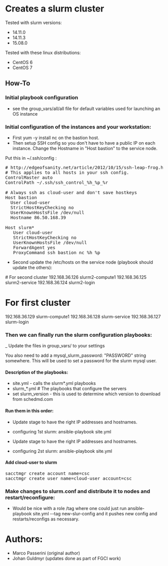 # Creates a slurm cluster

Tested with slurm versions:
 - 14.11.0
 - 14.11.3
 - 15.08.0

Tested with these linux distributions:
 - CentOS 6
 - CentOS 7

## How-To

### Initial playbook configuration

 - see the group_vars/all/all file for default variables used for launching an OS instance

### Initial configuration of the instances and your workstation:

 - First yum -y install nc on the bastion host.
 - Then setup SSH config so you don't have to have a public IP on each instance. Change the Hostname in "Host bastion" to the service node.

Put this in ~/.ssh/config :

<pre>
# http://edgeofsanity.net/article/2012/10/15/ssh-leap-frog.html
# This applies to all hosts in your ssh config.
ControlMaster auto
ControlPath ~/.ssh/ssh_control_%h_%p_%r

# Always ssh as cloud-user and don't save hostkeys
Host bastion
  User cloud-user
  StrictHostKeyChecking no
  UserKnownHostsFile /dev/null
  Hostname 86.50.168.39
     
Host slurm* 
   User cloud-user
   StrictHostKeyChecking no
   UserKnownHostsFile /dev/null
   ForwardAgent yes
   ProxyCommand ssh bastion nc %h %p
</pre>

 - Second update the /etc/hosts on the service node (playbook should update the others):

</pre>
# For second cluster
192.168.36.126 slurm2-compute1
192.168.36.125 slurm2-service
192.168.36.124 slurm2-login

# For first cluster
192.168.36.129 slurm-compute1
192.168.36.128 slurm-service
192.168.36.127 slurm-login
</pre>

### Then we can finally run the slurm configuration playbooks:

\_ Update the files in group_vars/ to your settings
 
You also need to add a mysql_slurm_password: "PASSWORD" string somewhere. This will be used to set a password for the slurm mysql user.


#### Description of the playbooks:

 - site.yml - calls the slurm*.yml playbooks
 - slurm_*.yml # The playbooks that configure the servers
  - set slurm_version - this is used to determine which version to download from schedmd.com

#### Run them in this order:

 - Update stage to have the right IP addresses and hostnames.
 - configuring 1st slurm: ansible-playbook site.yml

 - Update stage to have the right IP addresses and hostnames.
 - configuring 2st slurm: ansible-playbook site.yml

#### Add cloud-user to slurm

<pre>
sacctmgr create account name=csc
sacctmgr create user name=cloud-user account=csc
</pre>

### Make changes to slurm.conf and distribute it to nodes and restart/reconfigure:

 - Would be nice with a role /tag where one could just run ansible-playbook site.yml --tag new-slur-config and it pushes new config and restarts/reconfigs as necessary.

# Authors:

 - Marco Passerini (original author)
 - Johan Guldmyr (updates done as part of FGCI work)

